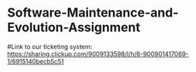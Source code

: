 # Software-Maintenance-and-Evolution-Assignment
#Link to our ticketing system: https://sharing.clickup.com/9009133598/l/h/6-900901417069-1/6915140becb5c51
